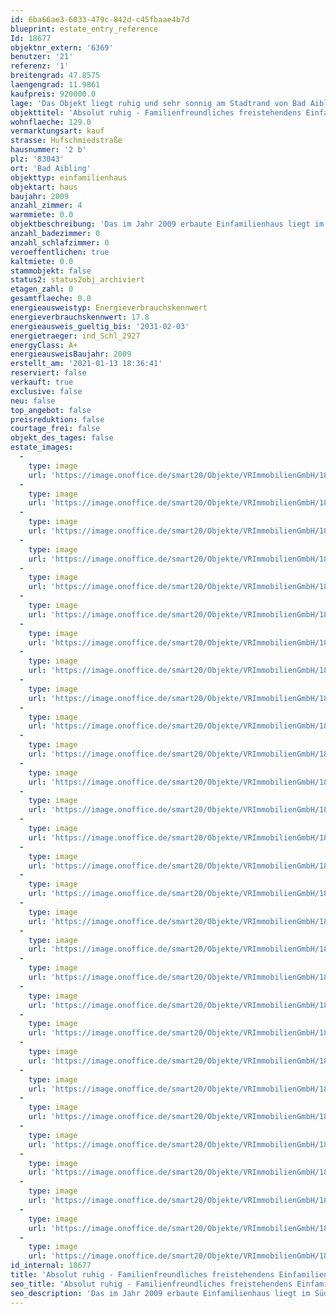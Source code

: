 ```yaml
---
id: 6ba66ae3-6033-479c-842d-c45fbaae4b7d
blueprint: estate_entry_reference
Id: 18677
objektnr_extern: '6369'
benutzer: '21'
referenz: '1'
breitengrad: 47.8575
laengengrad: 11.9861
kaufpreis: 920000.0
lage: 'Das Objekt liegt ruhig und sehr sonnig am Stadtrand von Bad Aibling, im Ortsteil Willing und eignet sich ideal für Eigennutzer. Kindergarten und Grundschule sind direkt vor Ort; sämtliche Einkaufsmöglichkeiten, Bahnhof und alle weiterführenden Schulen befinden sich nicht weit entfernt in Bad Aibling. Für die Freizeitgestaltung können die Therme, die Eishalle sowie das Freibad in Bad Aibling genutzt werden. Fahrrad- und Fußwege verbinden Bad Aibling und die Ortsteile in alle Himmelsrichtungen mit Gemeinden in der Umgebung und führen auch innerorts auf kurzen Wegen zum Ziel. Die BAB München-Salzburg, Auffahrt Bad Aibling ist in 10 Autominuten erreichbar. Der Bahnhof liegt an der Linie Rosenheim-Holzkirchen (mit S-Bahnvertaktung bis München). Für Sportbegeisterte gibt es zahlreiche Möglichkeiten in der Stadt und der näheren Umgebung, z. B. Reiten, Inline skaten, Radfahren, Nordic Walking, Joggen, Tennis, Ski fahren, Langlaufen, Fußball, Golf um nur einige zu nennen.'
objekttitel: 'Absolut ruhig - Familienfreundliches freistehendens Einfamilienhaus'
wohnflaeche: 129.0
vermarktungsart: kauf
strasse: Hufschmiedstraße
hausnummer: '2 b'
plz: '83043'
ort: 'Bad Aibling'
objekttyp: einfamilienhaus
objektart: haus
baujahr: 2009
anzahl_zimmer: 4
warmmiete: 0.0
objektbeschreibung: 'Das im Jahr 2009 erbaute Einfamilienhaus liegt im Südwesten von Bad Aibling in ruhiger Lage. Im Erdgeschoss befindet sich linker Hand vom Eingang ein Gäste WC und eine Garderobe. Von der Diele aus erreicht man den Küchenbereich. Die hochwertige Einbauküche ist bereits im Kaufpreis enthalten. Mittelpunkt des Hauses ist der Wohn- Essbereich (mit Holzkaminofen), von dem man auf die sonnige und sehr großzügige Terrasse gelangt. Hier kann man gemütlich sitzen und den Blick in den gepflegten Garten im Süden genießen. Der gesamte Erdgeschossbereich ist mit einem warmen Fliesenboden ausgestattet. Über eine ansprechende Holztreppe gelangt man ins Obergeschoss. Hier befindet sich ein helles, geräumiges Badezimmer mit zwei Waschbecken, einer Dusche und einer Badewanne. Des weiteren stehen ein Elternschlafzimmer sowie 2 Kinderzimmer zur Verfügung. In den Kinderzimmern ist jeweils eine kleine Galerie vorhanden die über eine Holztreppe im jeweiligen Zimmer erreichbar ist. Alle Räume im Obergeschoss sind hell und mit Parkett- bzw. Laminat-Böden ausgestattet. Ein Geräteraum hinter dem Carport und ein Gartenhaus auf der Südwestseite bieten viel Platz für Gartengeräte, Fahrräder etc.. Neben dem Carport ist zudem ein Außenstellplatz vorhanden. Das Gebäude ist voll unterkellert und bietet im Untergeschoss einen ca. 29 m² großen Hobbykeller sowie einen weiteren Raum. Die Heizungsanlage (Wärmepumpe) wurde im Jahr 2020 erneuert und auf den neuesten Stand gebracht. Auf dem Dach befindet sich eine Photovoltaikanlage. Die Einspeisevergütung beträgt ca. 2.000,- € p.a.'
anzahl_badezimmer: 0
anzahl_schlafzimmer: 0
veroeffentlichen: true
kaltmiete: 0.0
stammobjekt: false
status2: status2obj_archiviert
etagen_zahl: 0
gesamtflaeche: 0.0
energieausweistyp: Energieverbrauchskennwert
energieverbrauchskennwert: 17.8
energieausweis_gueltig_bis: '2031-02-03'
energietraeger: ind_Schl_2927
energyClass: A+
energieausweisBaujahr: 2009
erstellt_am: '2021-01-13 18:36:41'
reserviert: false
verkauft: true
exclusive: false
neu: false
top_angebot: false
preisreduktion: false
courtage_frei: false
objekt_des_tages: false
estate_images:
  -
    type: image
    url: 'https://image.onoffice.de/smart20/Objekte/VRImmobilienGmbH/18677/e7ca689c-4bb9-497b-9d6c-00e427acb5db.jpg'
  -
    type: image
    url: 'https://image.onoffice.de/smart20/Objekte/VRImmobilienGmbH/18677/e99531d4-fdee-45f5-a159-bf069abe67b8.jpg'
  -
    type: image
    url: 'https://image.onoffice.de/smart20/Objekte/VRImmobilienGmbH/18677/8815dc06-8838-4abe-acc2-9d2848ae6a4e.jpg'
  -
    type: image
    url: 'https://image.onoffice.de/smart20/Objekte/VRImmobilienGmbH/18677/2a4303df-d739-441b-91c6-dd906c332177.jpg'
  -
    type: image
    url: 'https://image.onoffice.de/smart20/Objekte/VRImmobilienGmbH/18677/ddf0ab8e-c38d-4f4e-b5ad-de8e1c02eb8e.jpg'
  -
    type: image
    url: 'https://image.onoffice.de/smart20/Objekte/VRImmobilienGmbH/18677/cce8544f-879b-4c0d-ab0d-38917cade027.jpg'
  -
    type: image
    url: 'https://image.onoffice.de/smart20/Objekte/VRImmobilienGmbH/18677/4d15f77b-63ca-435d-aba0-c4e2e3be7bca.jpg'
  -
    type: image
    url: 'https://image.onoffice.de/smart20/Objekte/VRImmobilienGmbH/18677/9579f2d8-5eae-48e9-b3dc-481fca6ee26e.jpg'
  -
    type: image
    url: 'https://image.onoffice.de/smart20/Objekte/VRImmobilienGmbH/18677/78be1a33-fcca-4e9d-bf77-5910b50b613d.jpg'
  -
    type: image
    url: 'https://image.onoffice.de/smart20/Objekte/VRImmobilienGmbH/18677/8f17ae6f-f9dc-4542-81f4-f87a01fcd0db.jpg'
  -
    type: image
    url: 'https://image.onoffice.de/smart20/Objekte/VRImmobilienGmbH/18677/20d8a83d-09b1-4357-9b05-6d343be79623.jpg'
  -
    type: image
    url: 'https://image.onoffice.de/smart20/Objekte/VRImmobilienGmbH/18677/7e8a9678-39ed-4fae-8355-c6f7d691790d.jpg'
  -
    type: image
    url: 'https://image.onoffice.de/smart20/Objekte/VRImmobilienGmbH/18677/f71b6903-3704-4285-9b95-07764f17751d.jpg'
  -
    type: image
    url: 'https://image.onoffice.de/smart20/Objekte/VRImmobilienGmbH/18677/203dc68d-99b5-44f3-be1e-f81397706333.jpg'
  -
    type: image
    url: 'https://image.onoffice.de/smart20/Objekte/VRImmobilienGmbH/18677/23521500-9806-447d-9020-534919eeb780.jpg'
  -
    type: image
    url: 'https://image.onoffice.de/smart20/Objekte/VRImmobilienGmbH/18677/1237a26d-034c-41c4-a179-33a5fb72f87c.jpg'
  -
    type: image
    url: 'https://image.onoffice.de/smart20/Objekte/VRImmobilienGmbH/18677/4c7707fe-7593-4a74-a541-0341f8f39e2d.jpg'
  -
    type: image
    url: 'https://image.onoffice.de/smart20/Objekte/VRImmobilienGmbH/18677/12bd97c0-f42d-463b-9bb2-7add8c6b09d0.jpg'
  -
    type: image
    url: 'https://image.onoffice.de/smart20/Objekte/VRImmobilienGmbH/18677/03dad031-fdf7-47da-83a0-12cf246f6bc4.jpg'
  -
    type: image
    url: 'https://image.onoffice.de/smart20/Objekte/VRImmobilienGmbH/18677/75db90e4-0ac4-4a1f-8ed5-720af718a5fe.jpg'
  -
    type: image
    url: 'https://image.onoffice.de/smart20/Objekte/VRImmobilienGmbH/18677/c3ec3fcb-8f84-4629-bba1-4bf8b5f5f325.jpg'
  -
    type: image
    url: 'https://image.onoffice.de/smart20/Objekte/VRImmobilienGmbH/18677/a5988f22-aa1d-41b7-888e-9688f0676fdc.jpg'
  -
    type: image
    url: 'https://image.onoffice.de/smart20/Objekte/VRImmobilienGmbH/18677/41bfc60a-3695-493e-ab15-d1117ba8247d.jpg'
  -
    type: image
    url: 'https://image.onoffice.de/smart20/Objekte/VRImmobilienGmbH/18677/b4bf53a9-5359-4369-b51f-4e580889a722.jpg'
  -
    type: image
    url: 'https://image.onoffice.de/smart20/Objekte/VRImmobilienGmbH/18677/47ad284a-d727-46d1-a531-7fee169df328.jpg'
  -
    type: image
    url: 'https://image.onoffice.de/smart20/Objekte/VRImmobilienGmbH/18677/dd5c1a8b-5c69-4e4f-96c6-5aa3d8422d53.jpg'
  -
    type: image
    url: 'https://image.onoffice.de/smart20/Objekte/VRImmobilienGmbH/18677/8856b3de-86bb-4874-ac0a-ba058fe8e5d4.jpg'
  -
    type: image
    url: 'https://image.onoffice.de/smart20/Objekte/VRImmobilienGmbH/18677/f7d13287-29db-42cc-a6f5-898a63736cd8.jpg'
  -
    type: image
    url: 'https://image.onoffice.de/smart20/Objekte/VRImmobilienGmbH/18677/b64ec3c5-b188-42f2-8730-d9a1f4131793.jpg'
id_internal: 18677
title: 'Absolut ruhig - Familienfreundliches freistehendens Einfamilienhaus'
seo_title: 'Absolut ruhig - Familienfreundliches freistehendens Einfamilienhaus'
seo_description: 'Das im Jahr 2009 erbaute Einfamilienhaus liegt im Südwesten von Bad Aibling in ruhiger Lage. Im Erdgeschoss befindet sich linker Hand vom Eingang ein Gäste WC'
---
```

